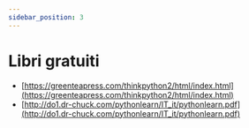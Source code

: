 ```yaml
---
sidebar_position: 3
---
```


# Libri gratuiti

- [https://greenteapress.com/thinkpython2/html/index.html](https://greenteapress.com/thinkpython2/html/index.html)
- [http://do1.dr-chuck.com/pythonlearn/IT_it/pythonlearn.pdf](http://do1.dr-chuck.com/pythonlearn/IT_it/pythonlearn.pdf)